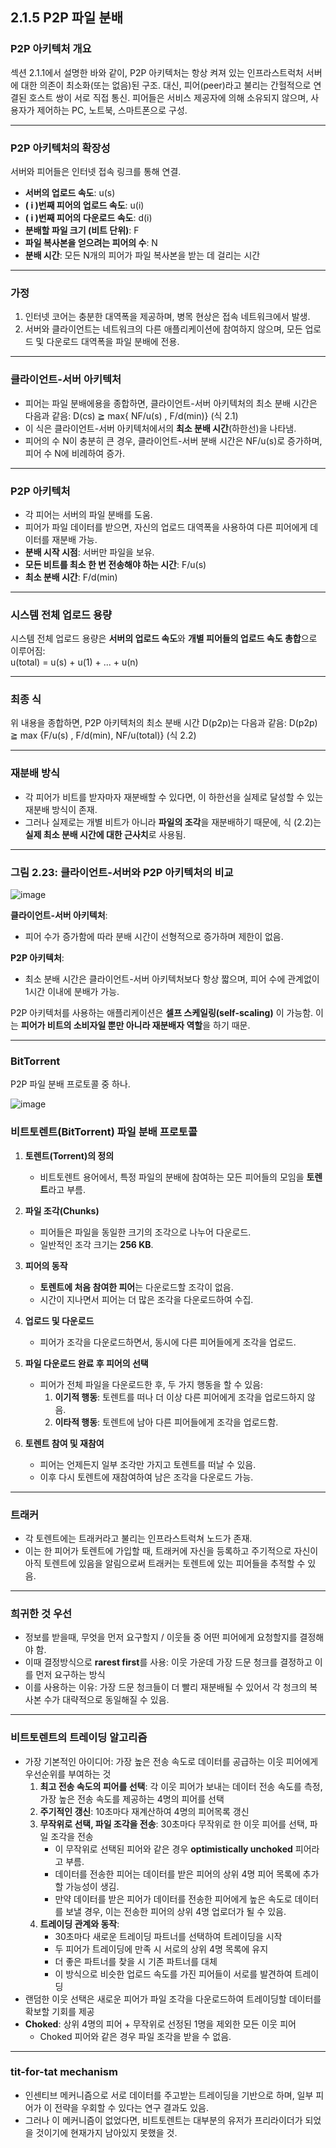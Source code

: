 ## 2.1.5 P2P 파일 분배

### **P2P 아키텍처 개요**  
섹션 2.1.1에서 설명한 바와 같이, P2P 아키텍처는 항상 켜져 있는 인프라스트럭처 서버에 대한 의존이 최소화(또는 없음)된 구조. 대신, 피어(peer)라고 불리는 간헐적으로 연결된 호스트 쌍이 서로 직접 통신.
피어들은 서비스 제공자에 의해 소유되지 않으며, 사용자가 제어하는 PC, 노트북, 스마트폰으로 구성.

---

### **P2P 아키텍처의 확장성**  

서버와 피어들은 인터넷 접속 링크를 통해 연결.

- **서버의 업로드 속도**: u(s)
- **\( i \)번째 피어의 업로드 속도**: u(i)  
- **\( i \)번째 피어의 다운로드 속도**: d(i)
- **분배할 파일 크기 (비트 단위)**: F
- **파일 복사본을 얻으려는 피어의 수**: N
- **분배 시간**: 모든 N개의 피어가 파일 복사본을 받는 데 걸리는 시간  

---

### **가정**  
1. 인터넷 코어는 충분한 대역폭을 제공하며, 병목 현상은 접속 네트워크에서 발생.  
2. 서버와 클라이언트는 네트워크의 다른 애플리케이션에 참여하지 않으며, 모든 업로드 및 다운로드 대역폭을 파일 분배에 전용.

---

### **클라이언트-서버 아키텍처**

- 피어는 파일 분배에용을 종합하면, 클라이언트-서버 아키텍처의 최소 분배 시간은 다음과 같음: D(cs) ≧ max{ NF/u(s) , F/d(min)} (식 2.1)
- 이 식은 클라이언트-서버 아키텍처에서의 **최소 분배 시간**(하한선)을 나타냄.
- 피어의 수 N이 충분히 큰 경우, 클라이언트-서버 분배 시간은 NF/u(s)로 증가하며, 피어 수 N에 비례하여 증가.

---

### **P2P 아키텍처**

- 각 피어는 서버의 파일 분배를 도움.
- 피어가 파일 데이터를 받으면, 자신의 업로드 대역폭을 사용하여 다른 피어에게 데이터를 재분배 가능.
- **분배 시작 시점**: 서버만 파일을 보유.  
- **모든 비트를 최소 한 번 전송해야 하는 시간**: F/u(s)
- **최소 분배 시간**: F/d(min)

---

### **시스템 전체 업로드 용량**  
시스템 전체 업로드 용량은 **서버의 업로드 속도**와 **개별 피어들의 업로드 속도 총합**으로 이루어짐:  
u(total) = u(s) + u(1) + ... + u(n)

---

### **최종 식**  
위 내용을 종합하면, P2P 아키텍처의 최소 분배 시간 D(p2p)는 다음과 같음: D(p2p) ≧ max {F/u(s) , F/d(min), NF/u(total)} (식 2.2)

---

### **재분배 방식**  
- 각 피어가 비트를 받자마자 재분배할 수 있다면, 이 하한선을 실제로 달성할 수 있는 재분배 방식이 존재.  
- 그러나 실제로는 개별 비트가 아니라 **파일의 조각**을 재분배하기 때문에, 식 (2.2)는 **실제 최소 분배 시간에 대한 근사치**로 사용됨.

---

### **그림 2.23: 클라이언트-서버와 P2P 아키텍처의 비교**  

![image](https://github.com/user-attachments/assets/e2c327c7-b0e8-4c5d-bcb0-a8b4242307bb)


**클라이언트-서버 아키텍처**:  
- 피어 수가 증가함에 따라 분배 시간이 선형적으로 증가하며 제한이 없음.  

**P2P 아키텍처**:  
- 최소 분배 시간은 클라이언트-서버 아키텍처보다 항상 짧으며, 피어 수에 관계없이 1시간 이내에 분배가 가능.  

P2P 아키텍처를 사용하는 애플리케이션은 **셀프 스케일링(self-scaling)** 이 가능함. 이는 **피어가 비트의 소비자일 뿐만 아니라 재분배자 역할**을 하기 때문.

---

### **BitTorrent**
P2P 파일 분배 프로토콜 중 하나.

![image](https://github.com/user-attachments/assets/25ef7483-f087-4803-b2d4-08a69a56098a)

### **비트토렌트(BitTorrent) 파일 분배 프로토콜**

1. **토렌트(Torrent)의 정의**  
   - 비트토렌트 용어에서, 특정 파일의 분배에 참여하는 모든 피어들의 모임을 **토렌트**라고 부름.

2. **파일 조각(Chunks)**  
   - 피어들은 파일을 동일한 크기의 조각으로 나누어 다운로드.  
   - 일반적인 조각 크기는 **256 KB**.

3. **피어의 동작**  
   - **토렌트에 처음 참여한 피어**는 다운로드할 조각이 없음.  
   - 시간이 지나면서 피어는 더 많은 조각을 다운로드하여 수집.  

4. **업로드 및 다운로드**  
   - 피어가 조각을 다운로드하면서, 동시에 다른 피어들에게 조각을 업로드.

5. **파일 다운로드 완료 후 피어의 선택**  
   - 피어가 전체 파일을 다운로드한 후, 두 가지 행동을 할 수 있음:
     1. **이기적 행동**: 토렌트를 떠나 더 이상 다른 피어에게 조각을 업로드하지 않음.  
     2. **이타적 행동**: 토렌트에 남아 다른 피어들에게 조각을 업로드함.

6. **토렌트 참여 및 재참여**  
   - 피어는 언제든지 일부 조각만 가지고 토렌트를 떠날 수 있음.  
   - 이후 다시 토렌트에 재참여하여 남은 조각을 다운로드 가능.

---

### **트래커**
- 각 토렌트에는 트래커라고 불리는 인프라스트럭쳐 노드가 존재.
- 이는 한 피어가 토렌트에 가입할 때, 트래커에 자신을 등록하고 주기적으로 자신이 아직 토렌트에 있음을 알림으로써 트래커는 토렌트에 있는 피어들을 추적할 수 있음.

---

### **희귀한 것 우선**
- 정보를 받을때, 무엇을 먼저 요구할지 / 이웃들 중 어떤 피어에게 요청할지를 결정해야 함.
- 이때 결정방식으로 **rarest first**를 사용: 이웃 가운데 가장 드문 청크를 결정하고 이를 먼저 요구하는 방식
- 이를 사용하는 이유: 가장 드문 청크들이 더 빨리 재분배될 수 있어서 각 청크의 복사본 수가 대략적으로 동일해질 수 있음.

---

### **비트토렌트의 트레이딩 알고리즘**
- 가장 기본적인 아이디어: 가장 높은 전송 속도로 데이터를 공급하는 이웃 피어에게 우선순위를 부여하는 것
  1. **최고 전송 속도의 피어를 선택**: 각 이웃 피어가 보내는 데이터 전송 속도를 측정, 가장 높은 전송 속도를 제공하는 4명의 피어를 선택
  2. **주기적인 갱신**: 10초마다 재계산하여 4명의 피어목록 갱신
  3. **무작위로 선택, 파일 조각을 전송**: 30초마다 무작위로 한 이웃 피어를 선택, 파일 조각을 전송
     - 이 무작위로 선택된 피어와 같은 경우 **optimistically unchoked** 피어라고 부름.
     - 데이터를 전송한 피어는 데이터를 받은 피어의 상위 4명 피어 목록에 추가할 가능성이 생김.
     - 만약 데이터를 받은 피어가 데이터를 전송한 피어에게 높은 속도로 데이터를 보낼 경우, 이는 전송한 피어의 상위 4명 업로더가 될 수 있음.
  4. **트레이딩 관계와 동작**:
     - 30초마다 새로운 트레이딩 파트너를 선택하여 트레이딩을 시작
     - 두 피어가 트레이딩에 만족 시 서로의 상위 4명 목록에 유지
     - 더 좋은 파트너를 찾을 시 기존 파트너를 대체
     - 이 방식으로 비슷한 업로드 속도를 가진 피어들이 서로를 발견하여 트레이딩
- 랜덤한 이웃 선택은 새로운 피어가 파일 조각을 다운로드하여 트레이딩할 데이터를 확보할 기회를 제공
- **Choked**: 상위 4명의 피어 + 무작위로 선정된 1명을 제외한 모든 이웃 피어
  - Choked 피어와 같은 경우 파일 조각을 받을 수 없음.

---

### **tit-for-tat mechanism**
- 인센티브 메커니즘으로 서로 데이터를 주고받는 트레이딩을 기반으로 하며, 일부 피어가 이 전략을 우회할 수 있다는 연구 결과도 있음.
- 그러나 이 메커니즘이 없었다면, 비트토렌트는 대부분의 유저가 프리라이더가 되었을 것이기에 현재가지 남아있지 못했을 것.
